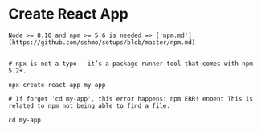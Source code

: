 # Create React App 
    
    Node >= 8.10 and npm >= 5.6 is needed => ['npm.md'](https://github.com/sshmo/setups/blob/master/npm.md)


    # npx is not a typo — it’s a package runner tool that comes with npm 5.2+.

    npx create-react-app my-app

    # If forget 'cd my-app', this error happens: npm ERR! enoent This is related to npm not being able to find a file.

    cd my-app

